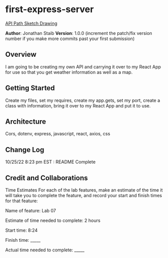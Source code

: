 # first-express-server

[API Path Sketch Drawing](drawing.png)

**Author**: Jonathan Staib
**Version**: 1.0.0 (increment the patch/fix version number if you make more commits past your first submission)

## Overview

I am going to be creating my own API and carrying it over to my React App for use so that you get weather information as well as a map.

## Getting Started

Create my files, set my requires, create my app.gets, set my port, create a class with information, bring it over to my React App and put it to use.

## Architecture

Cors, dotenv, express, javascript, react, axios, css

## Change Log

10/25/22 8:23 pm EST : README Complete

## Credit and Collaborations
<!-- Give credit (and a link) to other people or resources that helped you build this application. -->
Time Estimates
For each of the lab features, make an estimate of the time it will take you to complete the feature, and record your start and finish times for that feature:

Name of feature: Lab 07

Estimate of time needed to complete: 2 hours

Start time: 8:24

Finish time: _____

Actual time needed to complete: _____